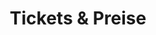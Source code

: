---
title: "Tickets & Preise"
layout: "tickets"
aliases:
  - /tickets.html
  - /preise.html
  - /karten.html
ticket_info: 'Eintrittskarten sind an allen <a href="https://www.muenchenticket.de/tickets/vorverkaufsstellen" target="blank">Vorverkaufsstellen</a> mit München-Ticket-Anschluss erhältlich oder online unter <a href="https://www.muenchenticket.de/event/schaeftlarner-konzerte-2025-31548/" target="_blank">muenchenticket.de</a>.<br><br><span style="font-weight:bolder;">Abonnements</span> erhalten Sie bei der Geschäftsstelle der Schäftlarner Konzerte. Die Preise liegen bei <span style="font-weight:bolder;">€&nbsp;99,-</span> für Kategorie 3, <span style="font-weight:bolder;">€&nbsp;155,-</span> für Kategorie 2 und <span style="font-weight:bolder;">€&nbsp;195,-</span> für Kategorie 1. <br>Das Jugendabonnement (U27) ist für <span style="font-weight:bolder;">€&nbsp;50,-</span> erhältlich (begrenzte Verfügbarkeit).<br>Bitte bestellen Sie <a href="/contact/">per E-Mail, per Post oder per Fax</a>.'

categories:
  - name: "Kategorie 1"
    price: "49,-"
    description: "Reihe 1 - 10"
  - name: "Kategorie 2" 
    price: "39,-"
    description: "Reihe 11 - 19"
  - name: "Kategorie 3"
    price: "25,-"
    description: "Reihe 20 - 24"

subscription:
  price_from: "99,-"
  description: "pro Saison <br><br>(= ab nur €&nbsp;19,80 / Konzert)"

youth_info: 'Karten für junge Besucher (U27): € 15.- (nach Verfügbarkeit).<br>Bitte reservieren Sie diese Karten unter <a href="mailto:kontakt@schaeftlarner-konzerte.de?subject=Karten für junge Besucher">kontakt@schaeftlarner-konzerte.de</a>.'

disclaimer: "* Preise inkl. MwSt, zzgl. Service-& Versandkosten."
---